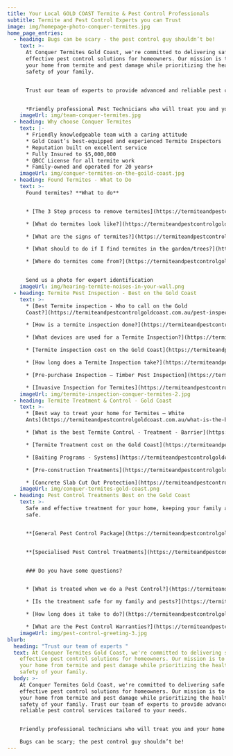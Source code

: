 ```yaml
---
title: Your Local GOLD COAST Termite & Pest Control Professionals
subtitle: Termite and Pest Control Experts you can Trust
image: img/homepage-photo-conquer-termites.jpg
home_page_entries:
  - heading: Bugs can be scary - the pest control guy shouldn’t be!
    text: >-
      At Conquer Termites Gold Coast, we're committed to delivering safe and
      effective pest control solutions for homeowners. Our mission is to protect
      your home from termite and pest damage while prioritizing the health and
      safety of your family. 


      Trust our team of experts to provide advanced and reliable pest control services tailored to your needs.


      *Friendly professional Pest Technicians who will treat you and your home with respect.*
    imageUrl: img/team-conquer-termites.jpg
  - heading: Why choose Conquer Termites
    text: |-
      * Friendly knowledgeable team with a caring attitude
      * Gold Coast’s best-equipped and experienced Termite Inspectors
      * Reputation built on excellent service
      * Fully Insured to $5,000,000
      * QBCC License for all termite work
      * Family-owned and operated for 20 years+
    imageUrl: img/conquer-termites-on-the-goild-coast.jpg
  - heading: Found Termites - What to Do
    text: >-
      Found termites? **What to do**


      * [The 3 Step process to remove termites](https://termiteandpestcontrolgoldcoast.com.au/3-step-process/)

      * [What do termites look like?](https://termiteandpestcontrolgoldcoast.com.au/what-do-termites-look-like/)

      * [What are the signs of termites?](https://termiteandpestcontrolgoldcoast.com.au/signs-of-termites/)

      * [What should to do if I find termites in the garden/trees?](https://termiteandpestcontrolgoldcoast.com.au/termites-in-garden/)

      * [Where do termites come from?](https://termiteandpestcontrolgoldcoast.com.au/where-do-termites-come-from/)


      Send us a photo for expert identification
    imageUrl: img/hearing-termite-noises-in-your-wall.png
  - heading: Termite Pest Inspection - Best on the Gold Coast
    text: >-
      * [Best Termite inspection - Who to call on the Gold
      Coast?](https://termiteandpestcontrolgoldcoast.com.au/pest-inspections/)

      * [How is a termite inspection done?](https://termiteandpestcontrolgoldcoast.com.au/how-is-a-termite-inspection-done/)

      * [What devices are used for a Termite Inspection?](https://termiteandpestcontrolgoldcoast.com.au/what-devices-are-used-for-a-termite-inspection/)

      * [Termite inspection cost on the Gold Coast](https://termiteandpestcontrolgoldcoast.com.au/termite-inspection-cost-on-the-gold-coast/)

      * [How long does a Termite Inspection take?](https://termiteandpestcontrolgoldcoast.com.au/how-long-does-a-termite-inspection-take/)

      * [Pre-purchase Inspection – Timber Pest Inspection](https://termiteandpestcontrolgoldcoast.com.au/pre-purchase-inspection-timber-inspection/)

      * [Invasive Inspection for Termites](https://termiteandpestcontrolgoldcoast.com.au/invasive-inspection-for-termites/)
    imageUrl: img/termite-inspection-conquer-termites-2.jpg
  - heading: Termite Treatment & Control - Gold Coast
    text: >-
      * [Best way to treat your home for Termites – White
      Ants](https://termiteandpestcontrolgoldcoast.com.au/what-is-the-best-termite-control-treatment-barrier/)

      * [What is the best Termite Control - Treatment - Barrier](https://termiteandpestcontrolgoldcoast.com.au/best-chemical-for-termite-treatment)

      * [Termite Treatment cost on the Gold Coast](https://termiteandpestcontrolgoldcoast.com.au/termite-treatment-cost-on-the-gold-coast/)

      * [Baiting Programs - Systems](https://termiteandpestcontrolgoldcoast.com.au/baiting-programs-systems/)

      * [Pre-construction Treatments](https://termiteandpestcontrolgoldcoast.com.au/pre-construction-treatments/)

      * [Concrete Slab Cut Out Protection](https://termiteandpestcontrolgoldcoast.com.au/concrete-slab-cut-out-protection/)
    imageUrl: img/conquer-termites-gold-coast.png
  - heading: Pest Control Treatments Best on the Gold Coast
    text: >-
      Safe and effective treatment for your home, keeping your family and pets
      safe.


      **[General Pest Control Package](https://termiteandpestcontrolgoldcoast.com.au/pest-control/)**


      **[Specialised Pest Control Treatments](https://termiteandpestcontrolgoldcoast.com.au/specialised-pest-control-treatments/)**


      ### Do you have some questions?


      * [What is treated when we do a Pest Control?](https://termiteandpestcontrolgoldcoast.com.au/pest-control/)

      * [Is the treatment safe for my family and pests?](https://termiteandpestcontrolgoldcoast.com.au/is-this-treatment-safe/)

      * [How long does it take to do?](https://termiteandpestcontrolgoldcoast.com.au/how-long-does-it-take/)

      * [What are the Pest Control Warranties?](https://termiteandpestcontrolgoldcoast.com.au/pest-control/)
    imageUrl: img/pest-control-greeting-3.jpg
blurb:
  heading: "Trust our team of experts "
  text: At Conquer Termites Gold Coast, we're committed to delivering safe and
    effective pest control solutions for homeowners. Our mission is to protect
    your home from termite and pest damage while prioritizing the health and
    safety of your family.
  body: >-
    At Conquer Termites Gold Coast, we're committed to delivering safe and
    effective pest control solutions for homeowners. Our mission is to protect
    your home from termite and pest damage while prioritizing the health and
    safety of your family. Trust our team of experts to provide advanced and
    reliable pest control services tailored to your needs.


    Friendly professional technicians who will treat you and your home with respect.

    Bugs can be scary; the pest control guy shouldn’t be!
---
```

